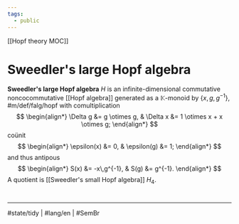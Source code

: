 ```yaml
---
tags:
  - public
---
```

[[Hopf theory MOC]]
# Sweedler's large Hopf algebra

**Sweedler's large Hopf algebra** $H$ is an infinite-dimensional commutative noncocommutative [[Hopf algebra]] generated as a $\mathbb{K}$-monoid by $\{ x,g,g^{-1} \}$, #m/def/falg/hopf with comultiplication
$$
\begin{align*}
\Delta g &= g \otimes g, & \Delta x &= 1 \otimes x + x \otimes g;
\end{align*}
$$
coünit
$$
\begin{align*}
\epsilon(x) &= 0, & \epsilon(g) &= 1;
\end{align*}
$$
and thus antipous
$$
\begin{align*}
S(x) &= -x\,g^{-1}, & S(g) &= g^{-1}.
\end{align*}
$$
A quotient is [[Sweedler's small Hopf algebra]] $H_{4}$.

#
---
#state/tidy | #lang/en | #SemBr
